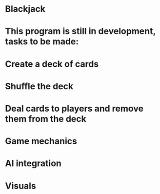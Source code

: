 # Blackjack
# This program is still in development, tasks to be made:
# Create a deck of cards
# Shuffle the deck
# Deal cards to players and remove them from the deck
# Game mechanics
# AI integration
# Visuals